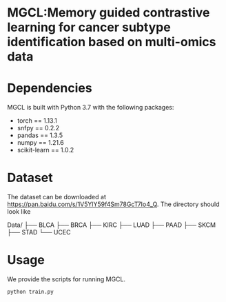 # MGCL:Memory guided contrastive learning for cancer subtype identification based on multi-omics data

# Dependencies
MGCL is built with Python 3.7 with the following packages:
* torch == 1.13.1
* snfpy == 0.2.2
* pandas == 1.3.5
* numpy == 1.21.6
* scikit-learn == 1.0.2
  
# Dataset
The dataset can be downloaded at  https://pan.baidu.com/s/1V5YlY59f4Sm78GcT7Io4_Q. The directory should look like

Data/ 
├── BLCA 
├── BRCA 
├── KIRC 
├── LUAD
├── PAAD 
├── SKCM
├── STAD 
└── UCEC 
       
# Usage
We provide the scripts for running MGCL.  

```
python train.py





